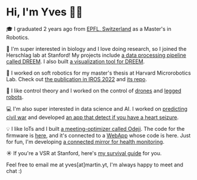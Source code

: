 # Hi, I'm Yves 👋🏻

🎓 I graduated 2 years ago from [EPFL, Switzerland](https://www.qschina.cn/universities/ecole-polytechnique-f%C3%A9d%C3%A9rale-de-lausanne/) as a Master's in Robotics.

🧬 I'm super interested in biology and I love doing research, so I joined the Herschlag lab at Stanford! My projects include [a data processing pipeline called DREEM](https://github.com/rouskinlab/DREEM). I also built [a visualization tool for DREEM](https://github.com/yvesmartindestaillades/dreem-app).

🤖 I worked on soft robotics for my master's thesis at Harvard Microrobotics Lab. Check out [the publication in IROS 2022](https://ieeexplore.ieee.org/document/9982185) and [its repo](https://github.com/yvesmartindestaillades/State-Estimator-for-Soft-Arm-SESA). 

🧮 I like control theory and I worked on the control of [drones](https://github.com/yvesmartindestaillades/CrazyFlie-Control) and [legged robots](https://github.com/yvesmartindestaillades/CPG-based-control-for-biped).

💻 I'm also super interested in data science and AI. I worked on [predicting civil war](https://mlecauchois.github.io/cwonset/) and developed [an app that detect if you have a heart seizure](https://github.com/yvesmartindestaillades/Seizure-Detection-Android-App). 

💡 I like IoTs and I built [a meeting-optimizer called Odeji](https://chi.camp/projects/team-3-2019-2020/). The code for the firmware is [here](https://github.com/yvesmartindestaillades/Odeji-Firmware-Arduino), and it's connected to a [WebApp](https://odeji-6a294.web.app/) whose code is here.
 Just for fun, I'm developing [a connected mirror for health monitoring](https://github.com/yvesmartindestaillades/smartMirrorFitbit). 

☀️ If you're a VSR at Stanford, here's [my survival guide](https://github.com/yvesmartindestaillades/StanfordVSRsurvivalGuide) for you.

Feel free to email me at yves[at]martin.yt, I'm always happy to meet and chat :)
